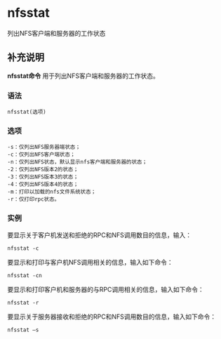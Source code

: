 #  nfsstat

列出NFS客户端和服务器的工作状态

##  补充说明

**nfsstat命令** 用于列出NFS客户端和服务器的工作状态。

###  语法

    
    
    nfsstat(选项)
    

###  选项

    
    
    -s：仅列出NFS服务器端状态；
    -c：仅列出NFS客户端状态；
    -n：仅列出NFS状态，默认显示nfs客户端和服务器的状态；
    -2：仅列出NFS版本2的状态；
    -3：仅列出NFS版本3的状态；
    -4：仅列出NFS版本4的状态；
    -m：打印以加载的nfs文件系统状态；
    -r：仅打印rpc状态。
    

###  实例

要显示关于客户机发送和拒绝的RPC和NFS调用数目的信息，输入：

    
    
    nfsstat -c
    

要显示和打印与客户机NFS调用相关的信息，输入如下命令：

    
    
    nfsstat -cn
    

要显示和打印客户机和服务器的与RPC调用相关的信息，输入如下命令：

    
    
    nfsstat -r
    

要显示关于服务器接收和拒绝的RPC和NFS调用数目的信息，输入如下命令：

    
    
    nfsstat –s
    


